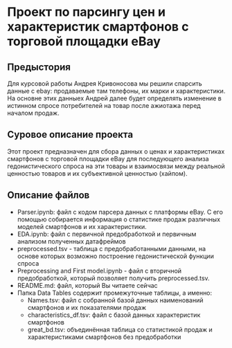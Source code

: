# Проект по парсингу цен и характеристик смартфонов с торговой площадки eBay

## Предыстория
Для курсовой работы Андрея Кривоносова мы решили спарсить данные с ebay: продаваемые там телефоны, их марки и характеристики. На основне этих данныех Андрей далее будет определять изменение в истинном спросе потребителей на товар после ажиотажа перед началом продаж.

## Суровое описание проекта

Этот проект предназначен для сбора данных о ценах и характеристиках смартфонов с торговой площадки eBay для последующего анализа гедонистического спроса на эти товары и взаимосвязи между реальной ценностью товаров и их субъективной ценностью (хайпом).

## Описание файлов
* Parser.ipynb: файл с кодом парсера данных с платформы eBay. С его помощью собирается информация о статистике продаж различных моделей смартфонов и их характеристики. 
* EDA.ipynb: файл с первичной предобработкой и первичным анализом полученных датафреймов
* preprocessed.tsv - таблица с предобработанными данными, на основе которых возможно построение гедонистической функции спроса
* Preprocessing and First model.ipynb - файл с вторичной предобработкой, который позволяет получить preprocessed.tsv.
* README.md: файл, который Вы читаете сейчас
* Папка Data Tables содержит промежуточные таблицы, а именно: 
  * Names.tsv: файл с собранной базой данных наименований смартфонов и их показателями продаж
  * characteristics_df.tsv: файл с базой данных характеристик смартфонов
  * great_bd.tsv: объединённая таблица со статистикой продаж и характеристиками смартфонов без предобработки

